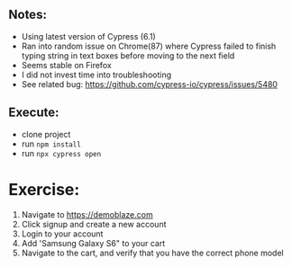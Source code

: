 ## Notes: 
* Using latest version of Cypress (6.1)
* Ran into random issue on Chrome(87) where Cypress failed to finish typing string in text boxes before moving to the next field
* Seems stable on Firefox
* I did not invest time into troubleshooting
* See related bug: https://github.com/cypress-io/cypress/issues/5480

## Execute:
* clone project
* run `npm install`
* run `npx cypress open`

# Exercise: 
1. Navigate to https://demoblaze.com
2. Click signup and create a new account
3. Login to your account
4. Add 'Samsung Galaxy S6" to your cart
5. Navigate to the cart, and verify that you have the correct phone model
